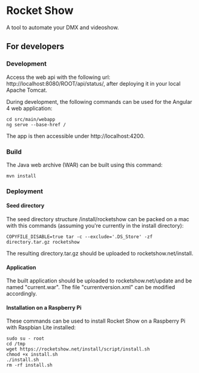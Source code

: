 # Rocket Show
A tool to automate your DMX and videoshow.

## For developers
### Development
Access the web api with the following url: http://localhost:8080/ROOT/api/status/, after deploying it in your local Apache Tomcat.

During development, the following commands can be used for the Angular 4 web application:
```shell
cd src/main/webapp
ng serve --base-href /
```

The app is then accessible under http://localhost:4200.

### Build
The Java web archive (WAR) can be built using this command:
```shell
mvn install
```

### Deployment
#### Seed directory
The seed directory structure /install/rocketshow can be packed on a mac with this commands (assuming you're currently in the install directory):
```shell
COPYFILE_DISABLE=true tar -c --exclude='.DS_Store' -zf directory.tar.gz rocketshow
```

The resulting directory.tar.gz should be uploaded to rocketshow.net/install.

#### Application
The built application should be uploaded to rocketshow.net/update and be named "current.war". The file "currentversion.xml" can be modified accordingly.

#### Installation on a Raspberry Pi
These commands can be used to install Rocket Show on a Raspberry Pi with Raspbian Lite installed:
```shell
sudo su - root
cd /tmp
wget https://rocketshow.net/install/script/install.sh
chmod +x install.sh
./install.sh
rm -rf install.sh
```
